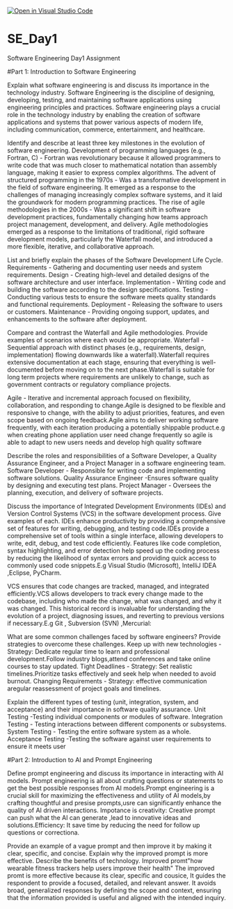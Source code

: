 [![Open in Visual Studio Code](https://classroom.github.com/assets/open-in-vscode-2e0aaae1b6195c2367325f4f02e2d04e9abb55f0b24a779b69b11b9e10269abc.svg)](https://classroom.github.com/online_ide?assignment_repo_id=15580000&assignment_repo_type=AssignmentRepo)
# SE_Day1
Software Engineering Day1 Assignment  

#Part 1: Introduction to Software Engineering

Explain what software engineering is and discuss its importance in the technology industry.
Software Engineering is the discipline of designing, developing, testing, and maintaining software applications using engineering principles and practices. 
Software engineering plays a crucial role in the technology industry by enabling the creation of software applications and systems that power various aspects of modern life, including communication, commerce, entertainment, and healthcare.

Identify and describe at least three key milestones in the evolution of software engineering.
Development of programming languages (e.g., Fortran, C) - Fortran was revolutionary because it allowed programmers to write code that was much closer to mathematical notation than assembly language, making it easier to express complex algorithms. 
The advent of structured programming in the 1970s - Was a transformative development in the field of software engineering. It emerged as a response to the challenges of managing increasingly complex software systems, and it laid the groundwork for modern programming practices.
The rise of agile methodologies in the 2000s - Was a significant shift in software development practices, fundamentally changing how teams approach project management, development, and delivery. Agile methodologies emerged as a response to the limitations of traditional, rigid software development models, particularly the Waterfall model, and introduced a more flexible, iterative, and collaborative approach.

List and briefly explain the phases of the Software Development Life Cycle.
Requirements - Gathering and documenting user needs and system requirements.
Design - Creating high-level and detailed designs of the software architecture and user interface.
Implementation - Writing code and building the software according to the design specifications.
Testing - Conducting various tests to ensure the software meets quality standards and functional requirements.
Deployment - Releasing the software to users or customers.
Maintenance -  Providing ongoing support, updates, and enhancements to the software after deployment.

Compare and contrast the Waterfall and Agile methodologies. Provide examples of scenarios where each would be appropriate.
Waterfall - Sequential approach with distinct phases (e.g., requirements, design, implementation) flowing downwards like a waterfall).Waterfall requires extensive documentation at each stage, ensuring that everything is well-documented before moving on to the next phase.Waterfall is suitable for long term projects where requirements are unlikely to change, such as government contracts or regulatory compliance projects.

Agile - Iterative and incremental approach focused on flexibility, collaboration, and responding to change.Agile is designed to be flexible and responsive to change, with the ability to adjust priorities, features, and even scope based on ongoing feedback.Agile aims to deliver working software frequently, with each iteration producing a potentially shippable product.e.g when creating phone appliation user need change frequently so agile is able to adapt to new users needs and develop high quality software

Describe the roles and responsibilities of a Software Developer, a Quality Assurance Engineer, and a Project Manager in a software engineering team.
Software Developer -  Responsible for writing code and implementing software solutions. 
Quality Assurance Engineer -Ensures software quality by designing and executing test plans. 
Project Manager -  Oversees the planning, execution, and delivery of software projects.

Discuss the importance of Integrated Development Environments (IDEs) and Version Control Systems (VCS) in the software development process. Give examples of each.
IDEs enhance productivity by providing a comprehensive set of features for writing, debugging, and testing code.IDEs provide a comprehensive set of tools within a single interface, allowing developers to write, edit, debug, and test code efficiently. Features like code completion, syntax highlighting, and error detection help speed up the coding process by reducing the likelihood of syntax errors and providing quick access to commonly used code snippets.E.g Visual Studio (Microsoft), IntelliJ IDEA ,Eclipse, PyCharm.

VCS ensures that code changes are tracked, managed, and integrated efficiently.VCS allows developers to track every change made to the codebase, including who made the change, what was changed, and why it was changed. This historical record is invaluable for understanding the evolution of a project, diagnosing issues, and reverting to previous versions if necessary.E.g Git , Subversion (SVN) ,Mercurial: 

What are some common challenges faced by software engineers? Provide strategies to overcome these challenges.
Keep up with new technologies - Strategy: Dedicate regular time to learn and professional development.Follow industry blogs,attend conferences and take online courses to stay updated.
Tight Deadlines - Strategy: Set realistic timelines.Prioritize tasks effectively and seek help when needed to avoid burnout.
Changing Requirements - Strategy: effective communication aregular reassessment of project goals and timelines.

Explain the different types of testing (unit, integration, system, and acceptance) and their importance in software quality assurance.
 Unit Testing -Testing individual components or modules of software.
 Integration Testing - Testing interactions between different components or subsystems.
 System Testing - Testing the entire software system as a whole.
Acceptance Testing -Testing the software against user requirements to ensure it meets user 

#Part 2: Introduction to AI and Prompt Engineering

Define prompt engineering and discuss its importance in interacting with AI models.
Prompt engineering is all about crafting questions or statements to get the best possible responses from AI models.Prompt engineering is a crucial skill for maximizing the effectiveness and utility of AI models,by crafting thoughtful and presise prompts,usre can significantly enhance the quality of AI driven interactions. Impotance is creativity: Creative prompt can push what the AI can generate ,lead to innovative ideas and solutions.Efficiency: It save time by reducing the need for follow up questions or correctiona. 

Provide an example of a vague prompt and then improve it by making it clear, specific, and concise. Explain why the improved prompt is more effective.
Describe the benefits of technology. Improved promt"how wearable fitness trackers help users improve their health"
The improved promt is more effective because its clear, specific and cousice, It guides the respondent to provide a focused, detailed, and relevant answer. It avoids broad, generalized responses by defining the scope and context, ensuring that the information provided is useful and aligned with the intended inquiry.
